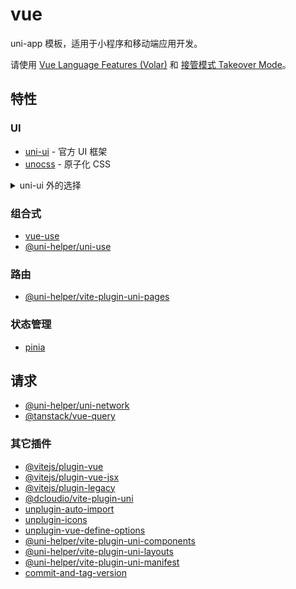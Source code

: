 # vue

uni-app 模板，适用于小程序和移动端应用开发。

请使用 [Vue Language Features (Volar)](https://github.com/vuejs/language-tools) 和 [接管模式 Takeover Mode](https://cn.vuejs.org/guide/typescript/overview.html#volar-takeover-mode)。

## 特性

### UI

- [uni-ui](https://github.com/dcloudio/uni-ui) - 官方 UI 框架
- [unocss](https://unocss.dev) - 原子化 CSS

<details>
  <summary> uni-ui 外的选择 </summary>

- [tm-ui](https://tmui.design/)
- [uview-plus](https://github.com/ijry/uview-plus)
- [thor-ui](https://thorui.cn/doc/)

</details>

### 组合式

- [vue-use](https://vueuse.org/)
- [@uni-helper/uni-use](https://github.com/uni-helper/uni-use)

### 路由

- [@uni-helper/vite-plugin-uni-pages](https://github.com/uni-helper/vite-plugin-uni-pages)

### 状态管理

- [pinia](https://pinia.vuejs.org/)

## 请求

- [@uni-helper/uni-network](https://github.com/uni-helper/uni-network)
- [@tanstack/vue-query](https://tanstack.com/query)

### 其它插件

- [@vitejs/plugin-vue](https://github.com/vitejs/vite/tree/main/packages/plugin-vue)
- [@vitejs/plugin-vue-jsx](https://github.com/vitejs/vite/tree/main/packages/plugin-vue-jsx)
- [@vitejs/plugin-legacy](https://github.com/vitejs/vite/tree/main/packages/plugin-legacy)
- [@dcloudio/vite-plugin-uni](https://www.npmjs.com/package/@dcloudio/vite-plugin-uni/)
- [unplugin-auto-import](https://github.com/antfu/unplugin-auto-import)
- [unplugin-icons](https://github.com/antfu/unplugin-icons)
- [unplugin-vue-define-options](https://vue-macros.sxzz.moe/macros/define-options.html)
- [@uni-helper/vite-plugin-uni-components](https://github.com/uni-helper/vite-plugin-uni-components)
- [@uni-helper/vite-plugin-uni-layouts](https://github.com/uni-helper/vite-plugin-uni-layouts)
- [@uni-helper/vite-plugin-uni-manifest](https://github.com/uni-helper/vite-plugin-uni-manifest)
- [commit-and-tag-version](https://github.com/absolute-version/commit-and-tag-version)
